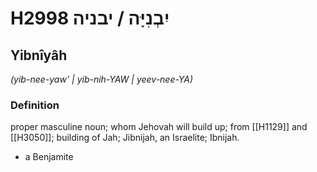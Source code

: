 # H2998 יִבְנִיָּה / יבניה

## Yibnîyâh

_(yib-nee-yaw' | yib-nih-YAW | yeev-nee-YA)_

### Definition

proper masculine noun; whom Jehovah will build up; from [[H1129]] and [[H3050]]; building of Jah; Jibnijah, an Israelite; Ibnijah.

- a Benjamite
